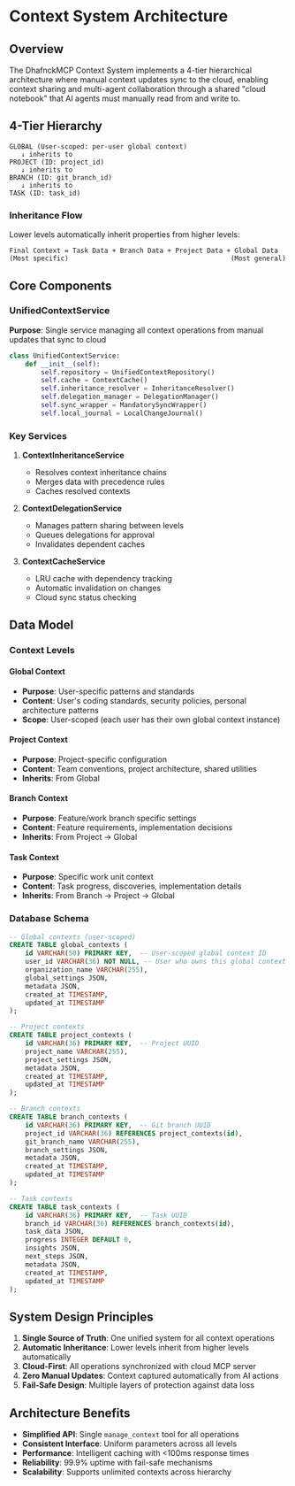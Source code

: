 # Context System Architecture

## Overview

The DhafnckMCP Context System implements a 4-tier hierarchical architecture where manual context updates sync to the cloud, enabling context sharing and multi-agent collaboration through a shared "cloud notebook" that AI agents must manually read from and write to.

## 4-Tier Hierarchy

```
GLOBAL (User-scoped: per-user global context)
   ↓ inherits to
PROJECT (ID: project_id)  
   ↓ inherits to
BRANCH (ID: git_branch_id)
   ↓ inherits to
TASK (ID: task_id)
```

### Inheritance Flow
Lower levels automatically inherit properties from higher levels:
```
Final Context = Task Data + Branch Data + Project Data + Global Data
(Most specific)                                         (Most general)
```

## Core Components

### UnifiedContextService
**Purpose**: Single service managing all context operations from manual updates that sync to cloud

```python
class UnifiedContextService:
    def __init__(self):
        self.repository = UnifiedContextRepository()
        self.cache = ContextCache()
        self.inheritance_resolver = InheritanceResolver()
        self.delegation_manager = DelegationManager()
        self.sync_wrapper = MandatorySyncWrapper()
        self.local_journal = LocalChangeJournal()
```

### Key Services

1. **ContextInheritanceService**
   - Resolves context inheritance chains
   - Merges data with precedence rules
   - Caches resolved contexts

2. **ContextDelegationService**
   - Manages pattern sharing between levels
   - Queues delegations for approval
   - Invalidates dependent caches

3. **ContextCacheService**
   - LRU cache with dependency tracking
   - Automatic invalidation on changes
   - Cloud sync status checking

## Data Model

### Context Levels

#### Global Context
- **Purpose**: User-specific patterns and standards
- **Content**: User's coding standards, security policies, personal architecture patterns
- **Scope**: User-scoped (each user has their own global context instance)

#### Project Context
- **Purpose**: Project-specific configuration
- **Content**: Team conventions, project architecture, shared utilities
- **Inherits**: From Global

#### Branch Context
- **Purpose**: Feature/work branch specific settings
- **Content**: Feature requirements, implementation decisions
- **Inherits**: From Project → Global

#### Task Context
- **Purpose**: Specific work unit context
- **Content**: Task progress, discoveries, implementation details
- **Inherits**: From Branch → Project → Global

### Database Schema

```sql
-- Global contexts (user-scoped)
CREATE TABLE global_contexts (
    id VARCHAR(50) PRIMARY KEY,  -- User-scoped global context ID
    user_id VARCHAR(36) NOT NULL, -- User who owns this global context
    organization_name VARCHAR(255),
    global_settings JSON,
    metadata JSON,
    created_at TIMESTAMP,
    updated_at TIMESTAMP
);

-- Project contexts
CREATE TABLE project_contexts (
    id VARCHAR(36) PRIMARY KEY,  -- Project UUID
    project_name VARCHAR(255),
    project_settings JSON,
    metadata JSON,
    created_at TIMESTAMP,
    updated_at TIMESTAMP
);

-- Branch contexts
CREATE TABLE branch_contexts (
    id VARCHAR(36) PRIMARY KEY,  -- Git branch UUID
    project_id VARCHAR(36) REFERENCES project_contexts(id),
    git_branch_name VARCHAR(255),
    branch_settings JSON,
    metadata JSON,
    created_at TIMESTAMP,
    updated_at TIMESTAMP
);

-- Task contexts
CREATE TABLE task_contexts (
    id VARCHAR(36) PRIMARY KEY,  -- Task UUID
    branch_id VARCHAR(36) REFERENCES branch_contexts(id),
    task_data JSON,
    progress INTEGER DEFAULT 0,
    insights JSON,
    next_steps JSON,
    metadata JSON,
    created_at TIMESTAMP,
    updated_at TIMESTAMP
);
```

## System Design Principles

1. **Single Source of Truth**: One unified system for all context operations
2. **Automatic Inheritance**: Lower levels inherit from higher levels automatically
3. **Cloud-First**: All operations synchronized with cloud MCP server
4. **Zero Manual Updates**: Context captured automatically from AI actions
5. **Fail-Safe Design**: Multiple layers of protection against data loss

## Architecture Benefits

- **Simplified API**: Single `manage_context` tool for all operations
- **Consistent Interface**: Uniform parameters across all levels
- **Performance**: Intelligent caching with <100ms response times
- **Reliability**: 99.9% uptime with fail-safe mechanisms
- **Scalability**: Supports unlimited contexts across hierarchy